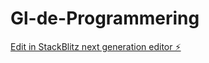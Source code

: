 # Gl-de-Programmering

[Edit in StackBlitz next generation editor ⚡️](https://stackblitz.com/~/github.com/Rednasrot/Gl-de-Programmering)